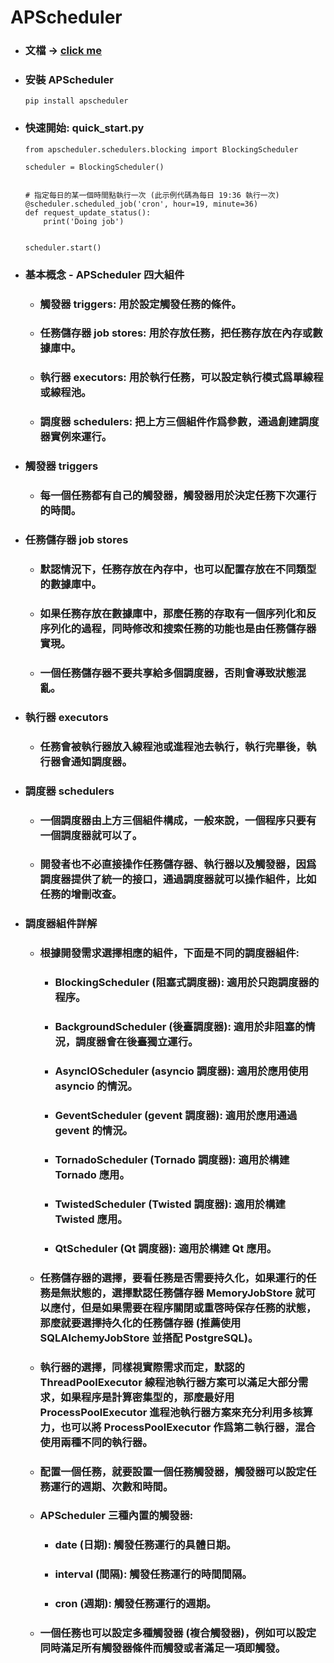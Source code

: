 APScheduler
=====
* ### 文檔 -> [click me](https://apscheduler.readthedocs.io/en/latest/index.html)
* ### 安裝 APScheduler
    ```
    pip install apscheduler
    ```
* ### 快速開始: quick_start.py
    ```
    from apscheduler.schedulers.blocking import BlockingScheduler
    
    scheduler = BlockingScheduler()
    
    
    # 指定每日的某一個時間點執行一次 (此示例代碼為每日 19:36 執行一次)
    @scheduler.scheduled_job('cron', hour=19, minute=36)
    def request_update_status():
        print('Doing job')
    
    
    scheduler.start()
    ```
* ### 基本概念 - APScheduler 四大組件
    * ### 觸發器 triggers: 用於設定觸發任務的條件。
    * ### 任務儲存器 job stores: 用於存放任務，把任務存放在內存或數據庫中。
    * ### 執行器 executors: 用於執行任務，可以設定執行模式爲單線程或線程池。
    * ### 調度器 schedulers: 把上方三個組件作爲參數，通過創建調度器實例來運行。
* ### 觸發器 triggers
    * ### 每一個任務都有自己的觸發器，觸發器用於決定任務下次運行的時間。
* ### 任務儲存器 job stores
    * ### 默認情況下，任務存放在內存中，也可以配置存放在不同類型的數據庫中。
    * ### 如果任務存放在數據庫中，那麼任務的存取有一個序列化和反序列化的過程，同時修改和搜索任務的功能也是由任務儲存器實現。
    * ### 一個任務儲存器不要共享給多個調度器，否則會導致狀態混亂。
* ### 執行器 executors
    * ### 任務會被執行器放入線程池或進程池去執行，執行完畢後，執行器會通知調度器。
* ### 調度器 schedulers
    * ### 一個調度器由上方三個組件構成，一般來說，一個程序只要有一個調度器就可以了。
    * ### 開發者也不必直接操作任務儲存器、執行器以及觸發器，因爲調度器提供了統一的接口，通過調度器就可以操作組件，比如任務的增刪改查。
* ### 調度器組件詳解
    * ### 根據開發需求選擇相應的組件，下面是不同的調度器組件:
        * ### BlockingScheduler (阻塞式調度器): 適用於只跑調度器的程序。
        * ### BackgroundScheduler (後臺調度器): 適用於非阻塞的情況，調度器會在後臺獨立運行。
        * ### AsyncIOScheduler (asyncio 調度器): 適用於應用使用 asyncio 的情況。
        * ### GeventScheduler (gevent 調度器): 適用於應用通過 gevent 的情況。
        * ### TornadoScheduler (Tornado 調度器): 適用於構建 Tornado 應用。
        * ### TwistedScheduler (Twisted 調度器): 適用於構建 Twisted 應用。
        * ### QtScheduler (Qt 調度器): 適用於構建 Qt 應用。
    * ### 任務儲存器的選擇，要看任務是否需要持久化，如果運行的任務是無狀態的，選擇默認任務儲存器 MemoryJobStore 就可以應付，但是如果需要在程序關閉或重啓時保存任務的狀態，那麼就要選擇持久化的任務儲存器 (推薦使用 SQLAlchemyJobStore 並搭配 PostgreSQL)。
    * ### 執行器的選擇，同樣視實際需求而定，默認的 ThreadPoolExecutor 線程池執行器方案可以滿足大部分需求，如果程序是計算密集型的，那麼最好用 ProcessPoolExecutor 進程池執行器方案來充分利用多核算力，也可以將 ProcessPoolExecutor 作爲第二執行器，混合使用兩種不同的執行器。
    * ### 配置一個任務，就要設置一個任務觸發器，觸發器可以設定任務運行的週期、次數和時間。
    * ### APScheduler 三種內置的觸發器:
        * ### date (日期): 觸發任務運行的具體日期。
        * ### interval (間隔): 觸發任務運行的時間間隔。
        * ### cron (週期): 觸發任務運行的週期。
    * ### 一個任務也可以設定多種觸發器 (複合觸發器)，例如可以設定同時滿足所有觸發器條件而觸發或者滿足一項即觸發。
<br />
